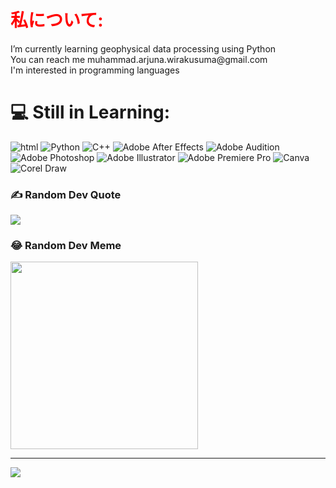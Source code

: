 <html>
<h1 style="color:red;">私について:</h1>
  I’m currently learning  geophysical data processing using Python <br>
  You can reach me <a herf=muhammad.arjuna.wirakusuma@gmail.com>muhammad.arjuna.wirakusuma@gmail.com</a> <br>
  I'm interested in programming languages
  
# 💻 Still in Learning:
![html](https://img.shields.io/badge/html-c2d4e2?style=for-the-badge&logo=html&logoColor=5476ff) ![Python](https://img.shields.io/badge/python-3670A0?style=for-the-badge&logo=python&logoColor=ffdd54) ![C++](https://img.shields.io/badge/c++-%2300599C.svg?style=for-the-badge&logo=c%2B%2B&logoColor=white) ![Adobe After Effects](https://img.shields.io/badge/Adobe%20After%20Effects-9999FF.svg?style=for-the-badge&logo=Adobe%20After%20Effects&logoColor=white) ![Adobe Audition](https://img.shields.io/badge/Adobe%20Audition-31ffef.svg?style=for-the-badge&logo=Adobe%20Audition&logoColor=white) ![Adobe Photoshop](https://img.shields.io/badge/adobephotoshop-%2331A8FF.svg?style=for-the-badge&logo=adobephotoshop&logoColor=white) ![Adobe Illustrator](https://img.shields.io/badge/adobeillustrator-%23FF9A00.svg?style=for-the-badge&logo=adobeillustrator&logoColor=white) ![Adobe Premiere Pro](https://img.shields.io/badge/Adobe%20Premiere%20Pro-9999FF.svg?style=for-the-badge&logo=Adobe%20Premiere%20Pro&logoColor=white) ![Canva](https://img.shields.io/badge/Canva-%2300C4CC.svg?style=for-the-badge&logo=Canva&logoColor=white) ![Corel Draw](https://img.shields.io/badge/Corel%20Draw-41ff31.svg?style=for-the-badge&logo=Corel%20Draw&logoColor=white)

### ✍️ Random Dev Quote
![](https://quotes-github-readme.vercel.app/api?type=horizontal&theme=dark)

### 😂 Random Dev Meme
<img src="https://random-memer.herokuapp.com/" width="300px"/>

---
[![](https://visitcount.itsvg.in/api?id=satriyapb&icon=0&color=1)](https://visitcount.itsvg.in)

</html>
